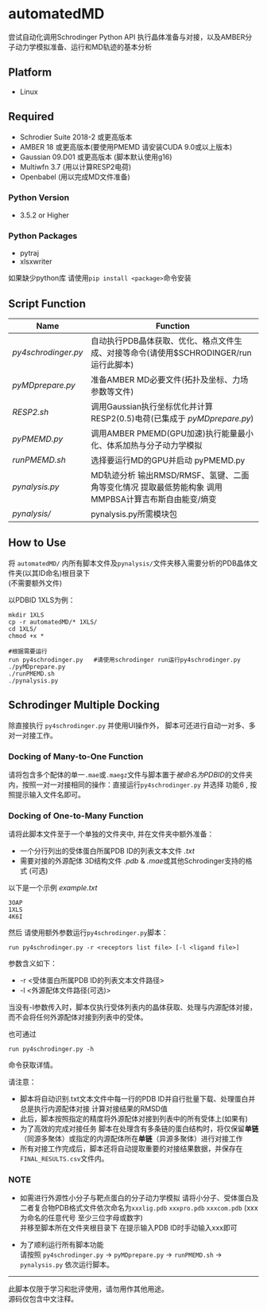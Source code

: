 automatedMD
==========
尝试自动化调用Schrodinger Python API 执行晶体准备与对接，以及AMBER分子动力学模拟准备、运行和MD轨迹的基本分析

## Platform  
* Linux  
## Required    
* Schrodier Suite 2018-2 或更高版本
* AMBER 18 或更高版本(要使用PMEMD 请安装CUDA 9.0或以上版本)
* Gaussian 09.D01 或更高版本 (脚本默认使用g16)
* Multiwfn 3.7 (用以计算RESP2电荷)
* Openbabel (用以完成MD文件准备)
### Python Version
* 3.5.2 or Higher
### Python Packages  
* pytraj  
* xlsxwriter  

如果缺少python库 请使用`pip install <package>`命令安装

## Script Function
|        Name        | Function |
| -----------------  | -------- |
|*py4schrodinger.py* | 自动执行PDB晶体获取、优化、格点文件生成、对接等命令(请使用$SCHRODINGER/run运行此脚本) |
|*pyMDprepare.py*    | 准备AMBER MD必要文件(拓扑及坐标、力场参数等文件)   
|*RESP2.sh*          | 调用Gaussian执行坐标优化并计算RESP2(0.5)电荷(已集成于 *pyMDprepare.py*)  |
|*pyPMEMD.py*        | 调用AMBER PMEMD(GPU加速)执行能量最小化、体系加热与分子动力学模拟  |
|*runPMEMD.sh*       | 选择要运行MD的GPU并启动 pyPMEMD.py   |
|*pynalysis.py*      | MD轨迹分析 输出RMSD/RMSF、氢键、二面角等变化情况 提取最低势能构象  调用MMPBSA计算吉布斯自由能变/熵变  |
|*pynalysis/*        | pynalysis.py所需模块包|

## How to Use
将 `automatedMD/` 内所有脚本文件及`pynalysis/`文件夹移入需要分析的PDB晶体文件夹(以其ID命名)根目录下  
(不需要额外文件)

以PDBID 1XLS为例：  

    mkdir 1XLS
    cp -r automatedMD/* 1XLS/
    cd 1XLS/
    chmod +x *

    #根据需要运行
    run py4schrodinger.py   #请使用schrodinger run运行py4schrodinger.py
    ./pyMDprepare.py
    ./runPMEMD.sh   
    ./pynalysis.py

## Schrodinger Multiple Docking
除直接执行 `py4schrodinger.py` 并使用UI操作外， 脚本可还进行自动一对多、多对一对接工作。  

### Docking of Many-to-One Function
请将包含多个配体的单一`.mae`或`.maegz`文件与脚本置于*被命名为PDBID*的文件夹内，按照一对一对接相同的操作：直接运行`py4schrodinger.py` 并选择 功能6 , 按照提示输入文件名即可。

### Docking of One-to-Many Function
请将此脚本文件至于一个单独的文件夹中, 并在文件夹中额外准备：

* 一个分行列出的受体蛋白所属PDB ID的列表文本文件 *.txt* 
* 需要对接的外源配体 3D结构文件  *.pdb* & *.mae*或其他Schrodinger支持的格式 (可选)
  
以下是一个示例 *example.txt*

    3OAP
    1XLS
    4K6I

然后 请使用额外参数运行`py4schrodinger.py`脚本：  

    run py4schrodinger.py -r <receptors list file> [-l <ligand file>] 

参数含义如下：

* -r <受体蛋白所属PDB ID的列表文本文件路径>
* -l <外源配体文件路径(可选)>
  
当没有-l参数传入时，脚本仅执行受体列表内的晶体获取、处理与内源配体对接，而不会将任何外源配体对接到列表中的受体。  

也可通过

    run py4schrodinger.py -h  

命令获取详情。  

请注意：

* 脚本将自动识别.txt文本文件中每一行的PDB ID并自行批量下载、处理蛋白并总是执行内源配体对接 计算对接结果的RMSD值  
* 此后，脚本按照指定的精度将外源配体对接到列表中的所有受体上(如果有)
* 为了高效的完成对接任务 脚本在处理含有多条链的蛋白结构时，将仅保留**单链**（同源多聚体）或指定的内源配体所在**单链**（异源多聚体）进行对接工作
* 所有对接工作完成后，脚本还将自动提取重要的对接结果数据，并保存在`FINAL_RESULTS.csv`文件内。


### NOTE
* 如需进行外源性小分子与靶点蛋白的分子动力学模拟 请将小分子、受体蛋白及二者复合物PDB格式文件依次命名为`xxxlig.pdb` `xxxpro.pdb` `xxxcom.pdb`  (xxx为命名的任意代号 至少三位字母或数字)  
并移至脚本所在文件夹根目录下 在提示输入PDB ID时手动输入xxx即可

* 为了顺利运行所有脚本功能  
请按照 `py4schrodinger.py` → `pyMDprepare.py` → `runPMEMD.sh` → `pynalysis.py` 依次运行脚本。
* * *
此脚本仅限于学习和批评使用，请勿用作其他用途。   
源码仅包含中文注释。
